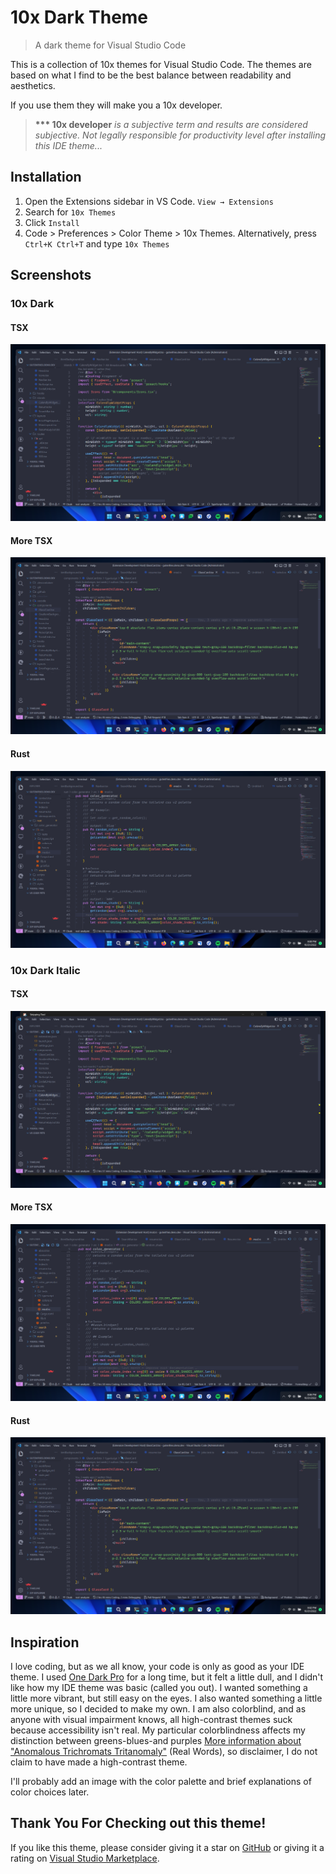 # 10x Dark Theme

> A dark theme for Visual Studio Code

This is a collection of 10x themes for Visual Studio Code. The themes are based on what I find to be the best balance between readability and aesthetics.

If you use them they will make you a 10x developer.

> **\*\*\* 10x developer** _is a subjective term and results are considered subjective. Not legally responsible for productivity level after installing this IDE theme..._

## Installation

1. Open the Extensions sidebar in VS Code. `View → Extensions`
2. Search for `10x Themes`
3. Click `Install`
4. Code > Preferences > Color Theme > 10x Themes. Alternatively, press `Ctrl+K Ctrl+T` and type `10x Themes`

## Screenshots

### 10x Dark

#### TSX

![10x Dark Theme with TSX](./images/10x-Dark-Theme-TSX-1.png)

#### More TSX

![10x Dark Theme with TSX](./images/10x-Dark-Theme-TSX-2.png)

#### Rust

![10x Dark Theme with Rust](./images/10x-Dark-Theme-rust-1.png)

### 10x Dark Italic

#### TSX

![10x Dark Italic Theme with TSX](./images/10x-Dark-Theme-Italic-TSX-1.png)

#### More TSX

![10x Dark Italic Theme with Rust](./images/10x-Dark-Theme-Italic-rust-1.png)

#### Rust

![10x Dark Italic Theme with TSX](./images/10x-Dark-Theme-Italic-TSX-2.png)

## Inspiration

I love coding, but as we all know, your code is only as good as your IDE theme. I used [One Dark Pro](https://marketplace.visualstudio.com/items?itemName=zhuangtongfa.Material-theme) for a long time, but it felt a little dull, and I didn't like how my IDE theme was basic (called you out). I wanted something a little more vibrant, but still easy on the eyes. I also wanted something a little more unique, so I decided to make my own. I am also colorblind, and as anyone with visual impairment knows, all high-contrast themes suck because accessibility isn't real. My particular colorblindness affects my distinction between greens-blues-and purples [More information about "Anomalous Trichromats Tritanomaly"](https://www.testingcolorvision.com/what-is-colorblindness.php) (Real Words), so disclaimer, I do not claim to have made a high-contrast theme.

I'll probably add an image with the color palette and brief explanations of color choices later.

## Thank You For Checking out this theme!

If you like this theme, please consider giving it a star on [GitHub](https://github.com/gutenfries/10x-dark-theme) or giving it a rating on [Visual Studio Marketplace](https://marketplace.visualstudio.com/items?itemName=gutenfries.10x-dark-theme).
